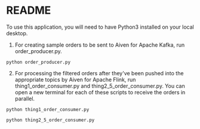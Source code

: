 # README

To use this application, you will need to have Python3 installed on your local desktop.

1. For creating sample orders to be sent to Aiven for Apache Kafka, run order_producer.py.
```console
python order_producer.py
```
2. For processing the filtered orders after they've been pushed into the appropriate topics by Aiven for Apache Flink, run thing1_order_consumer.py and thing2_5_order_consumer.py. You can open a new terminal for each of these scripts to receive the orders in parallel.
```console
python thing1_order_consumer.py
```
```console
python thing2_5_order_consumer.py
```